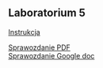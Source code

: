 ## Laboratorium 5

[Instrukcja](https://github.com/pmaczuga/mowinit/blob/master/lab5/Instrukcja.pdf)

[Sprawozdanie PDF](https://github.com/pmaczuga/mowinit/blob/master/lab5/mownit-lab5.pdf)  
[Sprawozdanie Google doc](https://docs.google.com/document/d/19_Y42QnujCYYTgSBbGrndVQLDTvsAKbGO9eycey9VYM/edit?usp=sharing
)
